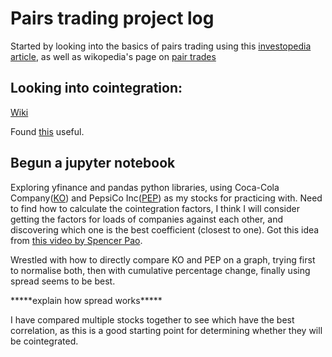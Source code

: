 # Pairs trading project log

Started by looking into the basics of pairs trading using this [investopedia article](https://www.investopedia.com/terms/p/pairstrade.asp), as well as wikopedia's page on [pair trades](https://en.wikipedia.org/wiki/Pairs_trade)

## Looking into cointegration:

[Wiki](https://en.wikipedia.org/wiki/Cointegration)

Found [this](https://hudsonthames.org/an-introduction-to-cointegration/) useful.

## Begun a jupyter notebook

Exploring yfinance and pandas python libraries, using Coca-Cola Company([KO](https://finance.yahoo.com/quote/KO/)) and PepsiCo Inc([PEP](https://finance.yahoo.com/quote/PEP/)) as my stocks for practicing with.
Need to find how to calculate the cointegration factors, I think I will consider getting the factors for loads of companies against each other, and discovering which one is the best coefficient (closest to one). Got this idea from [this video by Spencer Pao](https://www.youtube.com/watch?v=f73ItMWO4z8&t=499s).



Wrestled with how to directly compare KO and PEP on a graph, trying first to normalise both, then with cumulative percentage change, finally using spread seems to be best. 



\*\*\*\*\*explain how spread works\*\*\*\*\*



I have compared multiple stocks together to see which have the best correlation, as this is a good starting point for determining whether they will be cointegrated.



## 

